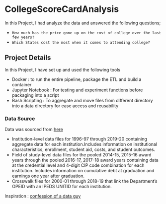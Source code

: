 # CollegeScoreCardAnalysis

In this Project, I had analyze the data and answered the following questions;

- ```How much has the price gone up on the cost of college over the last few years?```
- ```Which States cost the most when it comes to attending college?```

## Project Details

In this Project, I have set up and used the following tools

- Docker : to run the entire pipeline, package the ETL and build a container
- Jupyter Notebook : For testing and experiment functions before packaging into a script
- Bash Scripting : To aggregate and move files from different directory into a data directory for ease access and reusability

### Data Source

Data was sourced from [here](https://collegescorecard.ed.gov/data/)

- Institution-level data files for 1996-97 through 2019-20 containing aggregate data for each institution.Includes information on institutional characteristics, enrollment, student aid, costs, and student outcomes.
- Field of study-level data files for the pooled 2014-15, 2015-16 award years through the pooled 2016-17, 2017-18 award years containing data at the credential level and 4-digit CIP code combination for each institution. Includes information on cumulative debt at graduation and earnings one year after graduation.
- Crosswalk files for 2000-01 through 2018-19 that link the Department’s OPEID with an IPEDS UNITID for each institution.

Inspiration : [confession of a data guy](https://www.confessionsofadataguy.com/build-your-data-engineering-skills-with-open-source-data/)
